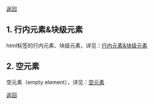 [返回](./#/)

## 1. 行内元素&块级元素

html标签的行内元素、块级元素，详见：[行内元素&块级元素](./#/html-block-inline)

## 2. 空元素

空元素（empty element），详见：[空元素](./#/html-empty-element)

[返回](./#/)